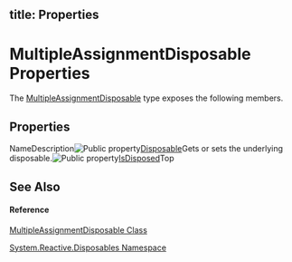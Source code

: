title: Properties
---
# MultipleAssignmentDisposable Properties

The [MultipleAssignmentDisposable](MultipleAssignmentDisposable/MultipleAssignmentDisposable) type exposes the following members.

## Properties

NameDescription![Public property](https://reactiveui.net/assets/img/Hh211972.pubproperty(en-us,VS.103).gif "Public property")[Disposable](Disposable/MultipleAssignmentDisposable.Disposable)Gets or sets the underlying disposable.![Public property](https://reactiveui.net/assets/img/Hh211972.pubproperty(en-us,VS.103).gif "Public property")[IsDisposed](IsDisposed/MultipleAssignmentDisposable.IsDisposed)Top

## See Also

#### Reference

[MultipleAssignmentDisposable Class](MultipleAssignmentDisposable/MultipleAssignmentDisposable)

[System.Reactive.Disposables Namespace](System.Reactive.Disposables/System.Reactive.Disposables)
